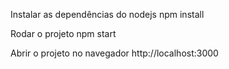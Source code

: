 Instalar as dependências do nodejs
npm install

Rodar o projeto
npm start

Abrir o projeto no navegador
http://localhost:3000